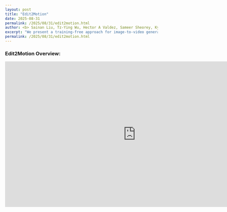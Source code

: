 ```yaml
---
layout: post
title: "Edit2Motion"
date: 2025-08-31
permalink: /2025/08/31/edit2motion.html
author: <b> Sainan Liu, Tz-Ying Wu, Hector A Valdez, Sameer Sheorey, Kyle Min, Diana Wofk, Benjamin Ummenhofer, Michael Paulitsch, Subarna Tripathi </b>  
excerpt: "We present a training-free approach for image-to-video generation that enables object-level motion control under a stable camera ... "
permalink: /2025/08/31/edit2motion.html
---
```

<p>

</p>


<h3>
Edit2Motion Overview: 
</h3>
<div class="text">
<p>
</p>

<iframe width="860" height="480" src="https://www.youtube.com/embed/CeCGk8VbDGQ" frameborder="0" allowfullscreen></iframe> 

